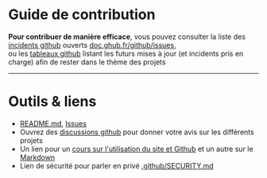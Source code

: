 # Guide de contribution
**Pour contribuer de manière efficace**, vous pouvez consulter la liste des [incidents github](https://github.com/GHub-fr/.github/issues) ouverts [doc.ghub.fr/github/issues](https://doc.ghub.fr/github/issues),  
ou les [tableaux github](https://github.com/orgs/GHub-fr/projects) listant les futurs mises à jour (et incidents pris en charge) afin de rester dans le thème des projets

---

# Outils & liens
- [README.md](https://doc.ghub.fr/github/readme), [Issues](https://doc.ghub.fr/github/issues)  
- Ouvrez des [discussions github](https://github.com/orgs/GHub-fr/discussions) pour donner votre avis sur les différents projets  
- Un lien pour un [cours sur l'utilisation du site et Github](https://doc.ghub.fr/cours/readme) et un autre sur le [Markdown](http://doc.ghub.fr/cours/markdown.html)
- Lien de sécurité pour parler en privé [.github/SECURITY.md](https://github.com/GHub-fr/.github/blob/main/SECURITY.md)
